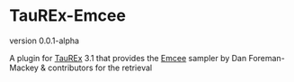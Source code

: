 # TauREx-Emcee

version 0.0.1-alpha

A plugin for [TauREx](https://github.com/ucl-exoplanets/TauREx3_public) 3.1 that provides the [Emcee](https://emcee.readthedocs.io/en/stable/) sampler by Dan Foreman-Mackey & contributors for the retrieval